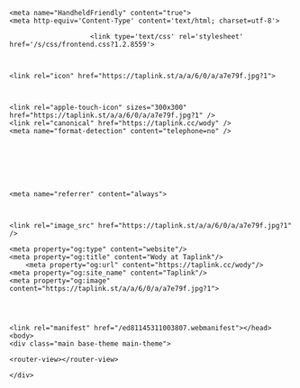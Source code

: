 
<!DOCTYPE html>
<html prefix="og: http://ogp.me/ns#" lang="ru" data-format-date="d.m.Y" data-format-datetime="d.m.Y H:i">
<head>
	<title>Wody at Taplink</title>
				<meta name="viewport" content="width=device-width, user-scalable=no, initial-scale=1, maximum-scale=1, shrink-to-fit=no"/>



	<meta name="HandheldFriendly" content="true">
	<meta http-equiv='Content-Type' content='text/html; charset=utf-8'>
	
						<link type='text/css' rel='stylesheet' href='/s/css/frontend.css?1.2.8559'>
			
	

	<link rel="icon" href="https://taplink.st/a/a/6/0/a/a7e79f.jpg?1">



	<link rel="apple-touch-icon" sizes="300x300" href="https://taplink.st/a/a/6/0/a/a7e79f.jpg?1" />
	<link rel="canonical" href="https://taplink.cc/wody" />
	<meta name="format-detection" content="telephone=no" />

	

	



	<meta name="referrer" content="always">



	<link rel="image_src" href="https://taplink.st/a/a/6/0/a/a7e79f.jpg?1" />
	
	<meta property="og:type" content="website"/>
	<meta property="og:title" content="Wody at Taplink"/>
		<meta property="og:url" content="https://taplink.cc/wody"/>
	<meta property="og:site_name" content="Taplink"/>
	<meta property="og:image" content="https://taplink.st/a/a/6/0/a/a7e79f.jpg?1">

	


	<link rel="manifest" href="/ed81145311003807.webmanifest"></head><body>
	<div class="main base-theme main-theme">
		

<style> html {min-height: 100%}</style>


<script>
	window.account = {"account_id":9953876,"status_id":1,"language_id":1,"language_code":"ru","language_code_account":"ru","main_page_id":13882040,"profile_id":11003807,"is_hidelink":false,"is_plus":0,"is_trial":0,"is_full_trial":0,"tariff_current":"basic","utc_timezone":3,"currency_id":1,"plan_until":null,"nickname":"wody","has_nickname":1,"profile_link":"https://taplink.cc/wody","theme":{"heading":{"font":7,"color":"#f1f3f5","transform":"u"},"screen":{"font":18,"color":"#f1f3f5"},"avatar":{"color":"#dee2e6"},"link":{"bg":"#1f2a2d","transform":"u","font":7,"subtitle":{"font":18},"border":{"width":0},"radius":8,"hover":{"transparent":{"on":true}},"transparent":35},"bg":{"position":"50% 0%","size":"cover","fixed":true,"picture":{"link":"/s/i/themes/1227293.jpg","width":1920,"height":1080},"height":1152,"color":"#1f2a2d"},"block":{"radius":8,"pictures":{"title":"#ffffff","text":"#f1f3f5","button_text":"#ffffff","bg":"#0d3e46","nav":"#ffffff"}},"sections":{"_":1,"p":{"link":{"bg":"#0d3e46","transparent":20},"indent":{"radius":10},"bg":{"color":"#1f2a2d8f"}}},"extended":{"items":[{"title":{"en":"rain-back"},"html":"<div class=\"theme-rain\"></div>","css":{"none":".theme-rain {\n  display: block;\n  position: absolute;\n  left:0;\n  right:0;\n  top: 0;\n  height: 100%;\n  pointer-events: none;\n  background: url(//{$storage_domain}/p/5/2/7/e/35469923.svg) left top / 60%, url(//{$storage_domain}/p/c/6/f/b/35469935.svg) center top / 45%, url(//{$storage_domain}/p/d/9/8/d/35469947.svg) center top / 30%;\n}","xs":"","sm":"","md":""}}],"base":{"css":{"none":"","xs":"","sm":"","md":""}}}},"menu":null,"menu_items":null,"addons":{"codes":[{"cb":"yandexMetrikaInit","cookie":"analytics","data":{"id":44929738,"simple":true}}]},"locales":{"pages":"ru"},"avatar":{"url":"/a/a/6/0/a/a7e79f.jpg?1","size":65,"is_hide_text":1},"currency":{"title":"₽","code":"RUB","format":"%p %c","precision":2},"products":[],"username":"wody","current_page_id":13882040,"widgets":[],"custom_domain":false,"domain":"taplink.ru","client":{"country":"tr"},"storage_domain":"taplink.st","locale":{"formats":{"date":"d.m.Y"},"current":"ru","direction":"ltr"},"number":{"decimal":".","thousands":" ","precision":2},"weight":{"decimal":".","thousands":" ","precision":3},"ts":"78c8fa8d","html":""};
	window.data = {"page_id":13882040,"fields":[{"section":null,"items":[{"options":[],"block_type_id":8,"block_type_name":"avatar","block_id":"045d6ddeaa1b453d9b8c4cd1f1c375cc"},{"options":{"text":"WODY","text_size":"h3","text_align":"center"},"block_type_id":1,"block_type_name":"text","block_id":"2fcd4381f9614684bf5f1fe3d9836c83"},{"options":{"font":11,"text":"<b>Allowed reduxs and skins are below!</b>","text_align":"center"},"block_type_id":1,"block_type_name":"text","block_id":"0afe1c93f71a407b926101c3f1e301e6"},{"options":{"icon":"legacy/chevron-down","fading":true},"block_type_id":5,"block_type_name":"break","block_id":"e40650e3fd774f5cac7a50e52ff92f2e"},{"options":{"design":{"on":1,"text":{"font":11},"heading":{"font":27,"weight":"2"}},"fields":[{"text":"-    Enlarge the Weapon over game standards (Magazines and Silencers shouldnt extend to far)\n-    Change the standard tracers (including color), Changing Muzzle Flash Color is allowed\n-    Change the rate of fire or any other characteristic of the weapons\n-    Cutting animations, such as fall animations\n-    Change any characteristics of any transport (cars, helis...), including style or wheel-smoke\n-    Removing any objects or textures from the game (e.g. bushes, grass, stones...)\n-    Remove characteristics that are given gamewise (e.g. Deathscreen...)\n-    Changing Alcohol, Drug or any other effects given by ingame-items\n-    No waves / see through water / \n-    Extending any player models or changing characteristics like extending hitboxes or luminous skin\n-    Changing Player-Hit-Effects, like marking the player after getting hit (after hitting, the player is highlighted)\n- Displaying numbers for Healthbar and Armor","thumb":{"i":"icofont/ban","t":"i"},"title":"Forbidden"},{"text":"-    All night / all day reduxes, also Black or Styled skys are allowed\n-    Changing color gradiants\n-    Changing font as long as its not expanding too much\n-    Changing Hit-Effects like Blood as long as its not changing the size of the effect\n-    Changing the Map and Minimap as long as transparency stays about the same\n-    Changing Clothings\n-    Changing sounds like on-hit, shooting etc","thumb":{"i":"icofont/like","p":null,"t":"i"},"title":"Allowed"},{"text":"- Crosshair X\n- Network Graphics\n- Reshade as long as its not using forbidden modificaitons that go against above rules\n-  Record video only with all overlays!!!","thumb":{"i":"icofont/video-cam","p":null,"t":"i"},"title":"Allowed Programs\n"},{"text":"By Johny Odds and Wody. \nThe administration is not responsible for your changes, the rules may be adjusted. Always rely on whether the mod gives you an advantage or not!!!","thumb":{"i":"icofont/warning","p":null,"t":"i"},"title":"Comment"}],"styles":{"shape":"circle","style":"bordered"}},"block_type_id":20,"block_type_name":"media","block_id":"8c2fe85e70ac11ee80bcac1f6bd8b194"},{"options":{"icon":"legacy/chevron-double-down","design":{"on":0},"fullwidth":true},"block_type_id":5,"block_type_name":"break","block_id":"ab8da9b970b011ee80bcac1f6bd8b194"},{"options":{"thumb":{"i":"tabler/brand-discord","t":"i"},"title":"Discord","value":"https://discord.gg/gta5grandcom","design":{"on":0},"subtitle":"wody22"},"block_type_id":2,"block_type_name":"link","block_id":"1624fc6d6d6d4f5990d9a8ee61ae74f3","stat":"e507c4"},{"options":{"thumb":{"i":"tabler/brand-youtube","t":"i"},"title":"Youtube","value":"https://www.youtube.com/channel/UCmfpTGfXzWM_EQPkDhIVGuA","design":{"on":0},"animation":"blink"},"block_type_id":2,"block_type_name":"link","block_id":"81942efba8e04187a619424ee6c9860f","stat":"4088b3"}]}],"options":[]};
</script>

<script type='text/javascript' src='/s/js/frontend.js?1.2.8559'></script>
<div class="page vue">

	<router-view></router-view>
</div> 

	</div>
</body>
</html>
